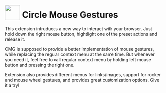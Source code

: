# <sub><img src="https://github.com/emvaized/circle-mouse-gestures/blob/master/icons/cmg-logo-new-monotone-48.png" height="48" width="48"></sub> Circle Mouse Gestures

This extension intruduces a new way to interact with your browser. 
Just hold down the right mouse button, hightlight one of the preset actions and release it. 

CMG is supposed to provide a better implementation of mouse gestures, while replacing the regular context menu at the same time. 
But whenever you need it, feel free to call regular context menu by holding left mouse button and pressing the right one.

Extension also provides different menus for links/images, support for rocker and mouse wheel gestures, and provides great customization options.
Give it a try!